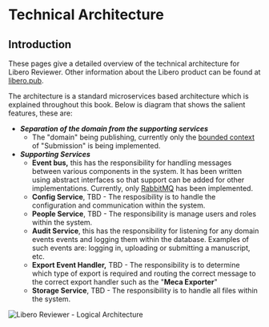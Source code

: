 # Technical Architecture

## Introduction

These pages give a detailed overview of the technical architecture for Libero Reviewer. Other information about the Libero product can be found at [libero.pub](https://libero.pub).

The architecture is a standard microservices based architecture which is explained throughout this book. Below is diagram that shows the salient features, these are:

* _**Separation of the domain from the supporting services**_
  * The "domain" being publishing, currently only the [bounded context](https://martinfowler.com/bliki/BoundedContext.html) of "Submission" is being implemented.
* _**Supporting Services**_
  * **Event bus,** this has the responsibility for handling messages between various components in the system. It has been written using abstract interfaces so that support can be added for other implementations. Currently, only [RabbitMQ](https://www.rabbitmq.com/) has been implemented.
  * **Config Service**, TBD - The resposibility is to handle the configuration and communication within the system.
  * **People Service**, TBD - The responsibility is manage users and roles within the system.
  * **Audit Service**, this has the responsibility for listening for any domain events events and logging them within the database. Examples of such events are: logging in, uploading or submitting a manuscript, etc.
  * **Export Event Handler,** TBD - The responsibility is to determine which type of export is required and routing the correct message to the correct export handler such as the "**Meca Exporter**"
  * **Storage Service**, TBD - The responsibility is to handle all files within the system.

![Libero Reviewer - Logical Architecture](https://docs.google.com/drawings/u/0/d/s6yoKEMKyqfZUUbCHVbuZgA/image?w=643&h=379&rev=442&ac=1&parent=1tLi5QxH44_yP-TyG9HQTSPablYJRiMXTWwTrr_1mFHE)

